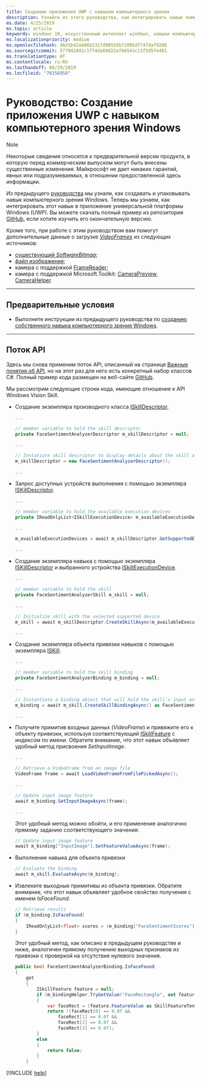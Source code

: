 ```yaml
---
title: Создание приложения UWP с навыком компьютерного зрения
description: Узнайте из этого руководства, как интегрировать навык компьютерного зрения в приложение UWP.
ms.date: 4/25/2019
ms.topic: article
keywords: windows 10, искусственный интеллект windows, навыки компьютерного зрения, uwp
ms.localizationpriority: medium
ms.openlocfilehash: d6e5b42ab86b1317d90555b72895df747daf9206
ms.sourcegitcommit: 577942041c1ff4da60d22af96543c11f5d5fe401
ms.translationtype: HT
ms.contentlocale: ru-RU
ms.lasthandoff: 08/29/2019
ms.locfileid: "70156958"
---
```

# <a name="tutorial-create-a-windows-vision-skill-uwp-application"></a>Руководство: Создание приложения UWP с навыком компьютерного зрения Windows

> [!NOTE]
> Некоторые сведения относятся к предварительной версии продукта, в которую перед коммерческим выпуском могут быть внесены существенные изменения. Майкрософт не дает никаких гарантий, явных или подразумеваемых, в отношении предоставленной здесь информации.

Из предыдущего [руководства](tutorial.md) мы узнали, как создавать и упаковывать навык компьютерного зрения Windows. Теперь мы узнаем, как интегрировать этот навык в приложение универсальной платформы Windows (UWP). Вы можете скачать полный пример из репозитория [GitHub](https://github.com/microsoft/WindowsVisionSkillsPreview/tree/master/samples/SentimentAnalyzerCustomSkill/cs), если хотите изучить его окончательную версию.

Кроме того, при работе с этим руководством вам помогут дополнительные данные о загрузке *[VideoFrames](https://docs.microsoft.com/uwp/api/Windows.Media.VideoFrame)* из следующих источников:
- [существующий *SoftwareBitmap*](https://docs.microsoft.com/uwp/api/windows.media.videoframe.createwithsoftwarebitmap#Windows_Media_VideoFrame_CreateWithSoftwareBitmap_Windows_Graphics_Imaging_SoftwareBitmap_);
- [файл изображения](https://docs.microsoft.com/windows/uwp/audio-video-camera/imaging#create-a-softwarebitmap-from-an-image-file-with-bitmapdecoder);
- камера с поддержкой [FrameReader](https://docs.microsoft.com/windows/uwp/audio-video-camera/process-media-frames-with-mediaframereader);
- камера с поддержкой Microsoft.Toolkit: [CameraPreview](https://docs.microsoft.com/windows/communitytoolkit/controls/camerapreview), [CameraHelper](https://docs.microsoft.com/windows/communitytoolkit/helpers/camerahelper).

---
## <a name="prerequisites"></a>Предварительные условия

- Выполните инструкции из предыдущего руководства по [созданию собственного навыка компьютерного зрения Windows](tutorial.md).
---

## <a name="api-flow"></a>Поток API
Здесь мы снова применим поток API, описанный на странице [Важные понятия об API](important-api-concepts.md#APIFlow), но на этот раз для него есть конкретный набор классов C#. Полный пример кода размещен на веб-сайте [GitHub](https://github.com/microsoft/WindowsVisionSkillsPreview/blob/master/samples/SentimentAnalyzerCustomSkill/cs/Apps/FaceSentimentAnalysisApp_UWP/MainPage.xaml.cs).

Мы рассмотрим следующие строки кода, имеющие отношение к API Windows Vision Skill.

+ Создание экземпляра производного класса [ISkillDescriptor][ISkillDescriptor].

    ```csharp
    ...

    // member variable to hold the skill descriptor
    private FaceSentimentAnalyzerDescriptor m_skillDescriptor = null;

    ...

    // Instatiate skill descriptor to display details about the skill and populate UI
    m_skillDescriptor = new FaceSentimentAnalyzerDescriptor();

    ...
    ```

+ Запрос доступных устройств выполнения с помощью экземпляра [ISKillDescriptor][ISKillDescriptor].
    ```csharp
    ...

    // member variable to hold the available execution devices
    private IReadOnlyList<ISkillExecutionDevice> m_availableExecutionDevices = null;

    ...

    m_availableExecutionDevices = await m_skillDescriptor.GetSupportedExecutionDevicesAsync();

    ...
    ```

+ Создание экземпляра навыка с помощью экземпляра [ISKillDescriptor][ISKillDescriptor] и выбранного устройства [ISkillExecutionDevice][ISkillExecutionDevice].
    ```csharp
    ...

    // member variable to hold the skill
    private FaceSentimentAnalyzerSkill m_skill = null;

    ...

    // Initialize skill with the selected supported device
    m_skill = await m_skillDescriptor.CreateSkillAsync(m_availableExecutionDevices[UISkillExecutionDevices.SelectedIndex]) as FaceSentimentAnalyzerSkill;

    ...
    ```

+ Создание экземпляра объекта привязки навыков с помощью экземпляра [ISKill][ISKill].
    ```csharp
    ...

    // member variable to hold the skill binding
    private FaceSentimentAnalyzerBinding m_binding = null;

    ...

   // Instantiate a binding object that will hold the skill's input and output resource
   m_binding = await m_skill.CreateSkillBindingAsync() as FaceSentimentAnalyzerBinding;

    ...
    ```

+ Получите примитив входных данных (*VideoFrame*) и привяжите его к объекту привязки, используя соответствующий [ISkillFeature][ISkillFeature] с индексом по имени. Обратите внимание, что этот навык объявляет удобный метод присвоения *SetInputImage*.
    ```csharp
    ...

    // Retrieve a VideoFrame from an image file
    VideoFrame frame = await LoadVideoFrameFromFilePickedAsync();

    ...

    // Update input image feature
    await m_binding.SetInputImageAsync(frame);

    ...
    ```
    Этот удобный метод можно обойти, и его применение аналогично прямому заданию соответствующего значения:

    ```csharp
    // Update input image feature
    await m_binding["InputImage"].SetFeatureValueAsync(frame);
    ```

+ Выполнение навыка для объекта привязки
    ```csharp
    // Evaluate the binding
    await m_skill.EvaluateAsync(m_binding);
    ```

+ Извлеките выходные примитивы из объекта привязки. Обратите внимание, что этот навык объявляет удобное свойство получения с именем *IsFaceFound*.
    ```csharp
    // Retrieve results
    if (m_binding.IsFaceFound)
    {
        IReadOnlyList<float> scores = (m_binding["FaceSentimentScores"].FeatureValue as SkillFeatureTensorFloatValue).GetAsVectorView();
    }
    ```

    Этот удобный метод, как описано в предыдущем руководстве и ниже, аналогичен прямому получению выходных признаков из привязки с проверкой на отсутствие нулевого значения.

    ```csharp
    public bool FaceSentimentAnalyzerBinding.IsFaceFound
    {
        get
        {
            ISkillFeature feature = null;
            if (m_bindingHelper.TryGetValue("FaceRectangle", out feature))
            {
                var faceRect = (feature.FeatureValue as SkillFeatureTensorFloatValue).GetAsVectorView();
                return !(faceRect[0] == 0.0f &&
                    faceRect[1] == 0.0f &&
                    faceRect[2] == 0.0f &&
                    faceRect[3] == 0.0f);
            }
            else
            {
                return false;
            }
        }
    ```



[!INCLUDE [help](../includes/get-help-vision.md)]

[SkillInterfacePreview]: https://docs.microsoft.com/dotnet/api/microsoft.ai.skills.skillinterfacepreview

[ISkillDescriptor]: https://docs.microsoft.com/dotnet/api/microsoft.ai.skills.skillinterfacepreview.iskilldescriptor

[ISkill]: https://docs.microsoft.com/dotnet/api/microsoft.ai.skills.skillinterfacepreview.iskill

[ISkillBinding]: https://docs.microsoft.com/dotnet/api/microsoft.ai.skills.skillinterfacepreview.iskillbinding

[ISkillExecutionDevice]: https://docs.microsoft.com/dotnet/api/microsoft.ai.skills.skillinterfacepreview.iskillexecutiondevice

[ISkillFeature]: https://docs.microsoft.com/dotnet/api/microsoft.ai.skills.skillinterfacepreview.iskillfeature

[ISkillFeatureValue]: https://docs.microsoft.com/dotnet/api/microsoft.ai.skills.skillinterfacepreview.iskillfeaturevalue
